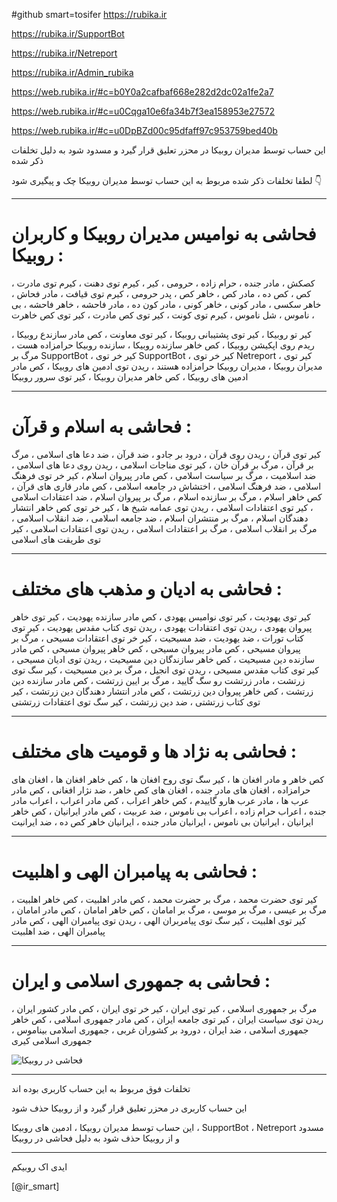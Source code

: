 #github smart=tosifer
https://rubika.ir

https://rubika.ir/SupportBot

 https://rubika.ir/Netreport

 https://rubika.ir/Admin_rubika

https://web.rubika.ir/#c=b0Y0a2cafbaf668e282d2dc02a1fe2a7

https://web.rubika.ir/#c=u0Cqga10e6fa34b7f3ea158953e27572

https://web.rubika.ir/#c=u0DpBZd00c95dfaff97c953759bed40b

این حساب توسط مدیران روبیکا در محزر تعلیق قرار گیرد و مسدود شود به دلیل تخلفات ذکر شده 


لطفا تخلفات ذکر شده مربوط به این حساب  توسط مدیران روبیکا چک و پیگیری شود 👇

-----------

# فحاشی به نوامیس مدیران روبیکا و کاربران روبیکا :


کصکش ، مادر جنده ، حرام زاده ، حرومی ، کیر ، کیرم توی دهنت ، کیرم توی مادرت ، کص ، کص ده ، مادر کص ، خاهر کص ، پدر حرومی ، کیرم توی قیافت ، مادر فحاش ، خاهر سکسی ، مادر کونی ، خاهر کونی ، مادر کون ده ، مادر فاحشه ، خاهر فاحشه ، بی ناموس ، شل ناموس ، کیرم توی کونت ، کیر توی کص مادرت ، کیر توی کص خاهرت ، 

کیر تو روبیکا ، کیر توی پشتیبانی روبیکا ، کیر توی معاونت ، کص مادر سازندع روبیکا ، ریدم روی اپکیشن روبیکا ، کص خاهر سازنده روبیکا ، سازنده روبیکا حرامزاده هست ، مرگ بر SupportBot ، کیر خر توی SupportBot ، کیر  خر توی Netreport ، کیر توی مدیران روبیکا ، مدیران روبیکا حرامزاده هستند ، ریدن توی ادمین های روبیکا ، کص مادر ادمین های روبیکا ، کص خاهر مدیران روبیکا ، کیر توی سرور روبیکا 

---------

# فحاشی به اسلام و قرآن :

کیر توی قرآن ، ریدن روی قرآن ، درود بر جادو ، ضد قرآن ، ضد دعا های اسلامی ، مرگ بر قرآن ، مرگ بر قرآن خان ، کیر توی مناجات اسلامی ، ریدن روی دعا های اسلامی ، ضد اسلامیت ، مرگ بر سیاست اسلامی ، کص مادر پیروان اسلام ، کیر خر توی فرهنگ اسلامی ، ضد فرهنگ اسلامی ، اختشاش در جامعه اسلامی ، کص مادر قاری های قرآن ، کص خاهر اسلام ، مرگ بر سازنده اسلام ، مرگ بر پیروان اسلام ، ضد اعتقادات اسلامی ، کیر توی اعتقادات اسلامی ، ریدن توی عمامه شیخ ها ، کیر خر توی کص خاهر انتشار دهندگان اسلام ، مرگ بر منتشران اسلام ، ضد جامعه اسلامی ، ضد انقلاب اسلامی ، مرگ بر انقلاب اسلامی ، مرگ بر اعتقادات اسلامی ، ریدن توی اعتقادات اسلامی ، کیر توی طریقت های اسلامی

--------

# فحاشی به ادیان و مذهب های مختلف :


کیر توی یهودیت ، کیر توی نوامیس یهودی ، کص مادر سازنده یهودیت ، کیر توی خاهر پیروان یهودی ، ریدن توی اعتقادات یهودی ، ریدن توی کتاب مقدس یهودیت ، کیر توی کتاب تورات ، ضد یهودیت ، ضد مسیحیت ، کیر خر توی اعتقادات مسیحی ، مرگ بر پیروان مسیحی ، کص مادر پیروان مسیحی ، کص خاهر پیروان مسیحی ، کص مادر سازنده دین مسیحیت ، کص خاهر سازندگان دین مسیحیت ، ریدن توی ادیان مسیحی ، کیر توی کتاب مقدس مسیحی ، ریدن توی انجیل ، مرگ بر دین مسیحیت ، کیر سگ توی زرتشت ، مادر زرتشت رو سگ گایید ، مرگ‌ بر ایین زرتشت ، کص مادر سازنده دین زرتشت ، کص خاهر پیروان دین زرتشت ، کص مادر انتشار دهندگان دین زرتشت ، کیر توی کتاب زرتشتی ، ضد دین زرتشت ، کیر سگ توی اعتقادات زرتشتی

---------

# فحاشی به نژاد ها و قومیت های مختلف :

کص خاهر و مادر افغان ها ، کیر سگ توی روح افغان ها ، کص خاهر افغان ها ، افغان های حرامزاده ، افغان های مادر جنده ، افغان های کص خاهر ، ضد نژار افغانی ، کص مادر عرب ها ، مادر عرب هارو گاییدم ، کص خاهر اعراب ، کص مادر اعراب ، اعراب مادر جنده ، اعراب حرام زاده ، اعراب بی ناموس ، ضد عربیت ، کص مادر ایرانیان ، کص خاهر ایرانیان ، ایرانیان بی ناموس ، ایرانیان مادر جنده ، ایرانیان خاهر کص ده ، ضد ایرانیت

----------

# فحاشی به پیامبران الهی و اهلبیت :

کیر توی حضرت محمد ، مرگ بر حضرت محمد ، کص مادر اهلبیت ، کص خاهر اهلبیت ، مرگ بر عیسی ، مرگ بر موسی ، مرگ بر امامان ، کص خاهر امامان ، کص مادر امامان ، کیر توی اهلبیت ، کیر سگ توی پیامربران الهی ، ریدن توی پیامبران الهی ، کص مادر پیامبران الهی ، ضد اهلبیت

----------

# فحاشی به جمهوری اسلامی و ایران :

مرگ‌ بر جمهوری اسلامی ، کیر توی ایران ، کیر خر توی ایران ، کص مادر کشور ایران ، ریدن توی سیاست ایران ، کیر توی جامعه ایران ، کص مادر جمهوری اسلامی ، کص خاهر جمهوری اسلامی ، ضد ایران ، دورود بر کشوران غربی ، جمهوری اسلامی بیناموس ، جمهوری اسلامی کیری



![فحاشی در روبیکا ](https://imgurl.ir/uploads/l659512_InShot__.gif)

-------

تخلفات فوق مربوط به این حساب کاربری بوده اند

این حساب کاربری در محزر تعلیق قرار گیرد و از روبیکا حذف شود

این حساب توسط مدیران روبیکا ، ادمین های روبیکا ، SupportBot ، Netreport مسدود و از روبیکا حذف شود به دلیل فحاشی در روبیکا

--------

ایدی اک روبیکم

[@ir_smart]
